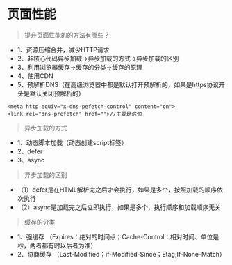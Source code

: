 页面性能
====
>提升页面性能的的方法有哪些？
* 1、资源压缩合并，减少HTTP请求
* 2、非核心代码异步加载->异步加载的方式->异步加载的区别
* 3、利用浏览器缓存->缓存的分类->缓存的原理
* 4、使用CDN
* 5、预解析DNS（在高级浏览器中都是默认打开预解析的，如果是https协议开头是默认关闭预解析的）
````
<meta http-equiv="x-dns-pefetch-control" content="on">
<link rel="dns-prefetch" href="">//主要是这句
````
>异步加载的方式
* 1、动态脚本加载（动态创建script标签）
* 2、defer
* 3、async

>异步加载的区别
* （1）defer是在HTML解析完之后才会执行，如果是多个，按照加载的顺序依次执行
* （2）async是加载完之后立即执行，如果是多个，执行顺序和加载顺序无关

>缓存的分类
* 1、强缓存
（Expires：绝对的时间点；Cache-Control：相对时间、单位是秒，两者都有时以后者为准）
* 2、协商缓存
（Last-Modified；if-Modified-Since；Etag;If-None-Match）

